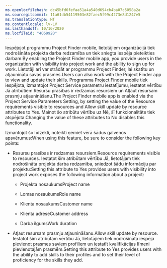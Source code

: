 ```yaml
---
ms.openlocfilehash: dc45bfd6fefaa51a4a540d694cb4ba07c5058a2a
ms.sourcegitcommit: 11a61db54119503e82faec5f99c4273e8d1247e5
ms.translationtype: HT
ms.contentlocale: lv-LV
ms.lasthandoff: 10/16/2020
ms.locfileid: "4069920"
---
```

<span data-ttu-id="aaeff-101">Iespējojot programmu Project Finder mobile, lietotājiem organizācijā tiek nodrošināta projekta darba redzamība un tiek sniegta iespēja pieteikties darbam.</span><span class="sxs-lookup"><span data-stu-id="aaeff-101">By enabling the Project Finder mobile app, you provide users in the organization with visibility into project work and the ability to sign up for work.</span></span> <span data-ttu-id="aaeff-102">Lietotāji arī var strādāt ar programmu Project Finder, lai skatītu un atjauninātu savas prasmes.</span><span class="sxs-lookup"><span data-stu-id="aaeff-102">Users can also work with the Project Finder app to view and update their skills.</span></span> <span data-ttu-id="aaeff-103">Programma Project Finder mobile tiek iespējota, izmantojot Project Service parametru iestatījumu, iestatot vērtību Jā atribūtiem Resursu prasības ir redzamas resursiem un Atļaut resursam prasmju atjaunināšanu.</span><span class="sxs-lookup"><span data-stu-id="aaeff-103">The Project Finder mobile app is enabled via the Project Service Parameters Setting, by setting the value of the Resource requirements visible to resources and Allow skill update by resource attributes to Yes.</span></span> <span data-ttu-id="aaeff-104">Mainot šo atribūtu vērtību uz Nē, šī funkcionalitāte tiek atspējota.</span><span class="sxs-lookup"><span data-stu-id="aaeff-104">Changing the value of these attributes to No disables this functionality.</span></span>  
  
 <span data-ttu-id="aaeff-105">Izmantojot šo līdzekli, noteikti ņemiet vērā šādus galvenos apsvērumus:</span><span class="sxs-lookup"><span data-stu-id="aaeff-105">When using this feature, be sure to consider the following key points:</span></span>  
  
-   <span data-ttu-id="aaeff-106">Resursu prasības ir redzamas resursiem.</span><span class="sxs-lookup"><span data-stu-id="aaeff-106">Resource requirements visible to resources.</span></span> <span data-ttu-id="aaeff-107">Iestatot šim atribūtam vērtību Jā, lietotājam tiek nodrošināta projekta darba redzamība, sniedzot šādu informāciju par projektu:</span><span class="sxs-lookup"><span data-stu-id="aaeff-107">Setting this attribute to Yes provides users with visibility into project work exposes the following information about a project:</span></span>  
  
    -   <span data-ttu-id="aaeff-108">Projekta nosaukums</span><span class="sxs-lookup"><span data-stu-id="aaeff-108">Project name</span></span>  
  
    -   <span data-ttu-id="aaeff-109">Lomas nosaukums</span><span class="sxs-lookup"><span data-stu-id="aaeff-109">Role name</span></span>  
  
    -   <span data-ttu-id="aaeff-110">Klienta nosaukums</span><span class="sxs-lookup"><span data-stu-id="aaeff-110">Customer name</span></span>  
  
    -   <span data-ttu-id="aaeff-111">Klienta adrese</span><span class="sxs-lookup"><span data-stu-id="aaeff-111">Customer address</span></span>  
  
    -   <span data-ttu-id="aaeff-112">Darba ilgums</span><span class="sxs-lookup"><span data-stu-id="aaeff-112">Work duration</span></span>  
  
-   <span data-ttu-id="aaeff-113">Atļaut resursam prasmju atjaunināšanu.</span><span class="sxs-lookup"><span data-stu-id="aaeff-113">Allow skill update by resource.</span></span> <span data-ttu-id="aaeff-114">Iestatot šim atribūtam vērtību Jā, lietotājiem tiek nodrošināta iespēja pievienot prasmes saviem profiliem un iestatīt kvalifikācijas līmeni pievienotajām prasmēm.</span><span class="sxs-lookup"><span data-stu-id="aaeff-114">Setting this attribute to Yes provides users with the ability to add skills to their profiles and to set their level of proficiency for the skills they add.</span></span>